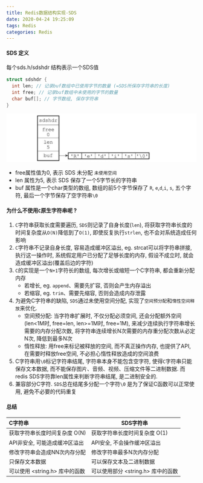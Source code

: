 ```yaml
---
title: Redis数据结构实现-SDS
date: 2020-04-24 19:25:09
tags: Redis
categories: Redis
---
```


#### SDS 定义

每个sds.h/sdshdr 结构表示一个SDS值

```c
struct sdshdr {
  int len; // 记录buf数组中已使用字节的数量 (=SDS所保存字符串的长度)
  int free; // 记录buf数组中未使用的字节的数量
  char buf[]; // 字节数组, 保存字符串  
}
```

![SDS结构示例](/images/image-SDS.png)

* free属性值为0, 表示 SDS 未分配 `未使用空间`
* len 属性为5, 表示 SDS 保存了一个5字节长的字符串
* buf 属性是一个char类型的数组, 数组的前5个字节保存了 `R`, `e`,`d`,`i`, `s`, 五个字符, 最后一个字节保存了空字符串`\0`

#### 为什么不使用`C`原生字符串呢 ?

1. `C`字符串获取长度需要遍历, `SDS`则记录了自身长度(`len`), 将获取字符串长度的时间复杂度从`O(N)`降低到了`O(1)`, 即使反复执行`strlen`, 也不会对系统造成任何影响
2. `C`字符串不记录自身长度, 容易造成缓冲区溢出, eg. strcat可以将字符串拼接, 执行这一操作时, 系统假定用户已分配了足够长度的内存, 假设不成立时, 就会造成缓冲区溢出(覆盖后边的字符)
3. `C`的实现是一个`N+1`字符长的数组, 每次增长或缩短一个C字符串, 都会重新分配内存
   * 若增长, eg. `append`、需要先扩容, 否则会产生内存溢出
   * 若缩容, eg. `trim`、需要先缩容, 否则会造成内存泄露
4. 为避免C字符串的缺陷, `SDS`通过未使用空间分配, 实现了`空间预分配`和`惰性空间释放`来优化.
   * 空间预分配: 当字符串扩展时, 不仅分配必须空间, 还会分配额外空间(len<1M时, free=len, len>=1M时, free=1M), 来减少连续执行字符串增长需要的内存分配次数, 将字符串连续增长N次需要的内存重分配次数从必定N次, 降低到最多N次
   * 惰性释放: 用free来标记被释放的空间, 而不真正操作内存, 也提供了API, 在需要时释放free空间, 不必担心惰性释放造成的空间浪费
5. C字符串用`\0`标记字符串结尾, 字符串本身不能包含空字符, 使得`C`字符串只能保存文本数据, 而不能保存图片、音频、视频、压缩文件等二进制数据. 而redis SDS字符靠len属性来判断字符串结尾, 是二进制安全的.
6. 兼容部分C字符. `SDS`总在结尾多分配一个字符`\0` 是为了保证C函数可以正常使用, 避免不必要的代码重复

#### 总结



| C字符串                        | SDS字符串                          |
| :----------------------------- | ---------------------------------- |
| 获取字符串长度时间复杂度 O(N)  | 获取字符串长度时间复杂度 O(1)      |
| API非安全, 可能造成缓冲区溢出  | API安全, 不会操作缓冲区溢出        |
| 修改字符串会造成NN次内存分配   | 修改字符串最多N次内存分配          |
| 只保存文本数据                 | 可以保存文本及二进制数据           |
| 可以使用 <string.h> 库中的函数 | 可以使用部分 <string.h> 库中的函数 |

















































































